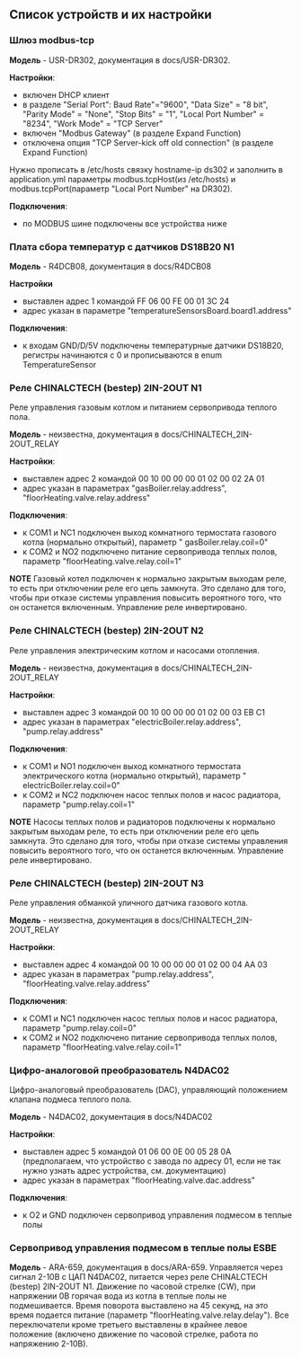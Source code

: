 ## Список устройств и их настройки

### Шлюз modbus-tcp

**Модель** - USR-DR302, документация в docs/USR-DR302.

**Настройки**:

* включен DHCP клиент
* в разделе "Serial Port": Baud Rate"="9600", "Data Size" = "8 bit", "Parity Mode" = "None", "Stop Bits" = "1", "Local
  Port Number" = "8234", "Work Mode" = "TCP Server"
* включен "Modbus Gateway" (в разделе Expand Function)
* отключена опция "TCP Server-kick off old connection" (в разделе Expand Function)

Нужно прописать в /etc/hosts связку hostname-ip ds302 и заполнить в application.yml параметры modbus.tcpHost(из
/etc/hosts) и modbus.tcpPort(параметр "Local Port Number" на DR302).

**Подключения**:

* по MODBUS шине подключены все устройства ниже

### Плата сбора температур с датчиков DS18B20 N1

**Модель** - R4DCB08, документация в docs/R4DCB08

**Настройки**

* выставлен адрес 1 командой FF 06 00 FE 00 01 3C 24
* адрес указан в параметре "temperatureSensorsBoard.board1.address"

**Подключения**:

* к входам GND/D/5V подключены температурные датчики DS18B20, регистры начинаются с 0 и прописываются в enum
  TemperatureSensor

### Реле CHINALCTECH (bestep) 2IN-2OUT N1

Реле управления газовым котлом и питанием сервопривода теплого пола.

**Модель** - неизвестна, документация в docs/CHINALTECH_2IN-2OUT_RELAY

**Настройки**:

* выставлен адрес 2 командой 00 10 00 00 00 01 02 00 02 2A 01
* адрес указан в параметрах "gasBoiler.relay.address", "floorHeating.valve.relay.address"

**Подключения**:

* к COM1 и NС1 подключен выход комнатного термостата газового котла (нормально открытый), параметр "
  gasBoiler.relay.coil=0"
* к COM2 и NO2 подключено питание сервопривода теплых полов, параметр "floorHeating.valve.relay.coil=1"

**NOTE**
Газовый котел подключен к нормально закрытым выходам реле, то есть при отключении реле его цепь замкнута.
Это сделано для того, чтобы при отказе системы управления повысить вероятного того, что он останется включенным.
Управление реле инвертировано.

### Реле CHINALCTECH (bestep) 2IN-2OUT N2

Реле управления электрическим котлом и насосами отопления.

**Модель** - неизвестна, документация в docs/CHINALTECH_2IN-2OUT_RELAY

**Настройки**:

* выставлен адрес 3 командой 00 10 00 00 00 01 02 00 03 EB C1
* адрес указан в параметрах "electricBoiler.relay.address", "pump.relay.address"

**Подключения**:

* к COM1 и NO1 подключен выход комнатного термостата электрического котла (нормально открытый), параметр "
  electricBoiler.relay.coil=0"
* к COM2 и NC2 подключен насос теплых полов и насос радиатора, параметр "pump.relay.coil=1"

**NOTE**
Насосы теплых полов и радиаторов подключены к нормально закрытым выходам реле, то есть при отключении реле его цепь
замкнута.
Это сделано для того, чтобы при отказе системы управления повысить вероятного того, что он останется включенным.
Управление реле инвертировано.

### Реле CHINALCTECH (bestep) 2IN-2OUT N3

Реле управления обманкой уличного датчика газового котла.

**Модель** - неизвестна, документация в docs/CHINALTECH_2IN-2OUT_RELAY

**Настройки**:

* выставлен адрес 4 командой 00 10 00 00 00 01 02 00 04 AA 03
* адрес указан в параметрах "pump.relay.address", "floorHeating.valve.relay.address"

**Подключения**:

* к COM1 и NC1 подключен насос теплых полов и насос радиатора, параметр "pump.relay.coil=0"
* к COM2 и NO2 подключено питание сервопривода теплых полов, параметр "floorHeating.valve.relay.coil=1"

### Цифро-аналоговой преобразователь N4DAC02

Цифро-аналоговый преобразователь (DAC), управляющий положением клапана подмеса теплого пола.

**Модель** - N4DAC02, документация в docs/N4DAC02

**Настройки**:

* выставлен адрес 5 командой 01 06 00 0E 00 05 28 0A (предполагаем, что устройство с завода по адресу 01, если не так
  нужно узнать адрес устройства, см. документацию)
* адрес указан в параметрах "floorHeating.valve.dac.address"

**Подключения**:

* к O2 и GND подключен сервопривод управления подмесом в теплые полы

### Сервопривод управления подмесом в теплые полы ESBE

**Модель** - ARA-659, документация в docs/ARA-659.
Управляется через сигнал 2-10В с ЦАП N4DAC02, питается через реле CHINALCTECH (bestep) 2IN-2OUT N1.
Движение по часовой стрелке (CW), при напряжении 0В горячая вода из котла в теплые полы не подмешивается.
Время поворота выставлено на 45 секунд, на это время подается питание (параметр "floorHeating.valve.relay.delay").
Все переключатели кроме третьего выставлены в крайнее левое положение (включено движение по часовой стрелке, работа по
напряжению 2-10В).